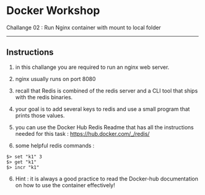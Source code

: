 # Docker Workshop
Challange 02 : Run Nginx container with mount to local folder 

---


## Instructions

 1. in this challange you are required to run an nginx web server.
 2. nginx usually runs on port 8080
 2. recall that Redis is combined of the redis server and a CLI tool that ships with the redis binaries.
 3. your goal is to add several keys to redis and use a small program that prints those values.
 4. you can use the Docker Hub Redis Readme that has all the instructions needed for this task :
https://hub.docker.com/_/redis/

5. some helpful redis commands :

```
$> set "k1" 3
$> get "k1"
$> incr "k1"
```


6. Hint : it is always a good practice to read the Docker-hub documentation on how to use the container effectively!
